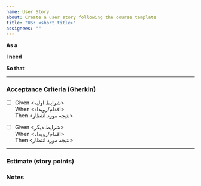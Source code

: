 ```yaml
---
name: User Story
about: Create a user story following the course template
title: "US: <short title>"
assignees: ""
---
```


**As a** <!-- چه کسی؟ (مثلاً: به‌عنوان یک کاربر) -->

**I need** <!-- چه نیازی دارد؟ (مثلاً: می‌خواهم وارد سیستم شوم) -->

**So that** <!-- چرا؟ (مثلاً: تا به داشبورد دسترسی داشته باشم) -->

---

### Acceptance Criteria (Gherkin)
- [ ] Given <شرایط اولیه>  
      When <اقدام/رویداد>  
      Then <نتیجه مورد انتظار>

- [ ] Given <شرایط دیگر>  
      When <اقدام/رویداد>  
      Then <نتیجه مورد انتظار>

---

### Estimate (story points)
<!-- عدد بنویس: 1, 2, 3, 5, 8 ... -->

### Notes
<!-- نکات اضافی/وابستگی‌ها -->
